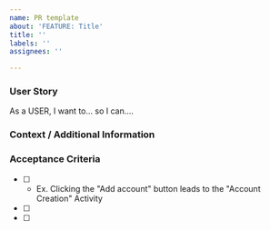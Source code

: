 ```yaml
---
name: PR template
about: 'FEATURE: Title'
title: ''
labels: ''
assignees: ''

---
```


### User Story
As a USER, I want to... so I can....

### Context / Additional Information

### Acceptance Criteria
- [ ] - Ex. Clicking the "Add account" button leads to the "Account Creation" Activity
- [ ]
- [ ]
